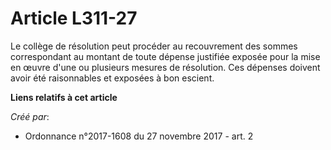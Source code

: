 # Article L311-27

Le collège de résolution peut procéder au recouvrement des sommes correspondant au montant de toute dépense justifiée exposée
pour la mise en œuvre d'une ou plusieurs mesures de résolution. Ces dépenses doivent avoir été raisonnables et exposées à bon
escient.

**Liens relatifs à cet article**

_Créé par_:

  - Ordonnance n°2017-1608 du 27 novembre 2017 - art. 2
